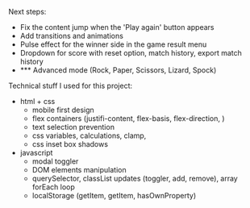Next steps:
- Fix the content jump when the 'Play again' button appears
- Add transitions and animations
- Pulse effect for the winner side in the game result menu
- Dropdown for score with reset option, match history, export match history
- *** Advanced mode (Rock, Paper, Scissors, Lizard, Spock)


Technical stuff I used for this project:
- html + css
  - mobile first design
  - flex containers (justifi-content, flex-basis, flex-direction, )
  - text selection prevention
  - css variables, calculations, clamp, 
  - css inset box shadows
- javascript
  - modal toggler
  - DOM elements manipulation
  - querySelector, classList updates (toggler, add, remove), array forEach loop
  - localStorage (getItem, getItem, hasOwnProperty)
